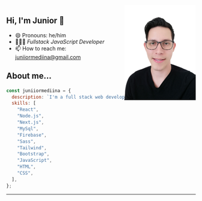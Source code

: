 <!--
**juniiormediina/juniiormediina** is a ✨ _special_ ✨ repository because its `README.md` (this file) appears on your GitHub profile.

Here are some ideas to get you started:

- 🔭 I’m currently working on ...
- 🌱 I’m currently learning ...
- 👯 I’m looking to collaborate on ...
- 🤔 I’m looking for help with ...
- 💬 Ask me about ...
- 📫 How to reach me: ...
- 😄 Pronouns: ...
- ⚡ Fun fact: ...
- 🏅 *[Google Developer Expert](https://)
- 📙 *Author of [Aprendiendo JavaScript](https://)*
- 🎬 [*Tech/EduTuber*](https://)
- 🟣 [*Streamer*](https://)
-->

<img width=190 align="right" src="https://github.com/juniiormediina/juniiormediina/blob/main/img/junior-medina.png" />

## Hi, I'm Junior 👋

- 😄 Pronouns: he/him
- 👨🏻‍💻 _Fullstack JavaScript Developer_
- 📫 How to reach me: juniiormediina@gmail.com

## About me...

```js
const juniiormediina = {
  description: `I'm a full stack web developer with knowledge in HTML5, CSS3, Javascript and React.js. I love the web development and enjoy every project I work on, there's something new to learn every day. I like working on teams that are creative and have initiative.`,
  skills: [
    "React",
    "Node.js",
    "Next.js",
    "MySql",
    "Firebase",
    "Sass",
    "Tailwind",
    "Bootstrap",
    "JavaScript",
    "HTML",
    "CSS",
  ],
};
```

---
